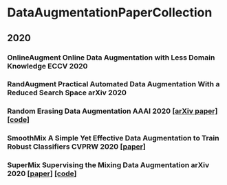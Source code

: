 # DataAugmentationPaperCollection

## 2020
### OnlineAugment Online Data Augmentation with Less Domain Knowledge ECCV 2020
### RandAugment Practical Automated Data Augmentation With a Reduced Search Space arXiv 2020
### Random Erasing Data Augmentation AAAI 2020 [[arXiv paper]](https://arxiv.org/abs/1708.04896) [[code]](https://github.com/zhunzhong07/Random-Erasing)
### SmoothMix A Simple Yet Effective Data Augmentation to Train Robust Classifiers CVPRW 2020 [[paper]]()
### SuperMix Supervising the Mixing Data Augmentation arXiv 2020 [[paper]](https://arxiv.org/abs/2003.05034) [[code]](https://github.com/alldbi/SuperMix)
